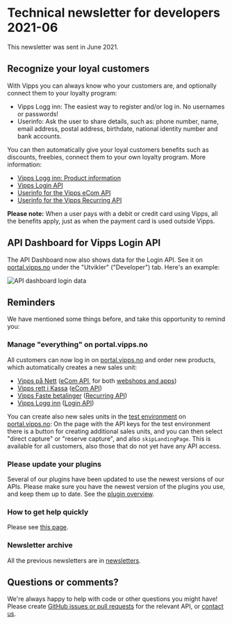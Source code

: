 <!-- START_METADATA
---
title: Technical newsletter for developers 2021-06
sidebar_label: 2021-06
sidebar_position: 275
pagination_next: null
pagination_prev: null
---
END_METADATA -->

# Technical newsletter for developers 2021-06

This newsletter was sent in June 2021.

## Recognize your loyal customers

With Vipps you can always know who your customers are, and optionally connect
them to your loyalty program:

* Vipps Logg inn: The easiest way to register and/or log in. No usernames or passwords!
* Userinfo: Ask the user to share details, such as:
  phone number, name, email address, postal address, birthdate, national identity number and bank accounts.

You can then automatically give your loyal customers benefits such as
discounts, freebies, connect them to your own loyalty program.
More information:

* [Vipps Logg inn: Product information](https://vipps.no/produkter-og-tjenester/bedrift/logg-inn-med-vipps/logg-inn-med-vipps/)
* [Vipps Login API](https://developer.vippsmobilepay.com/docs/APIs/login-api)
* [Userinfo for the Vipps eCom API](https://developer.vippsmobilepay.com/docs/APIs/ecom-api/vipps-ecom-api#userinfo)
* [Userinfo for the Vipps Recurring API](https://developer.vippsmobilepay.com/docs/APIs/recurring-api/vipps-recurring-api#userinfo)

**Please note:** When a user pays with a debit or credit card using Vipps,
all the benefits apply, just as when the payment card is used outside Vipps.

## API Dashboard for Vipps Login API

The API Dashboard now also shows data for the Login API.
See it on
[portal.vipps.no](https://portal.vipps.no)
under the "Utvikler" ("Developer") tab.
Here's an example:

![API dashboard login data](images/2021-06-api-dashboard-login-example.png)

## Reminders

We have mentioned some things before, and take this opportunity to remind you:

### Manage "everything" on portal.vipps.no

All customers can now log in on
[portal.vipps.no](https://portal.vipps.no)
and order new products, which automatically creates a new sales unit:

* [Vipps på Nett](https://vipps.no/produkter-og-tjenester/bedrift/ta-betalt-paa-nett/ta-betalt-paa-nett/)
  ([eCom API](https://developer.vippsmobilepay.com/docs/APIs/ecom-api),
  for both
  [webshops and apps](https://vipps.no/produkter-og-tjenester/bedrift/ta-betalt-paa-nett/ta-betalt-paa-nett/))
* [Vipps rett i Kassa](https://vipps.no/produkter-og-tjenester/bedrift/ta-betalt-i-butikk/vipps-i-kassa/)
  ([eCom API](https://developer.vippsmobilepay.com/docs/APIs/ecom-api))
* [Vipps Faste betalinger](https://vipps.no/produkter-og-tjenester/bedrift/faste-betalinger/faste-betalinger/)
  ([Recurring API](https://developer.vippsmobilepay.com/docs/APIs/recurring-api))
* [Vipps Logg inn](https://vipps.no/produkter-og-tjenester/bedrift/logg-inn-med-vipps/logg-inn-med-vipps/)
  ([Login API](https://developer.vippsmobilepay.com/docs/APIs/login-api))

You can create also new sales units in the
[test environment](../test-environment.md)
on
[portal.vipps.no](https://portal.vipps.no):
On the page with the API keys for the test environment there is a button
for creating additional sales units, and you can then select
"direct capture" or "reserve capture", and also `skipLandingPage`.
This is available for all customers, also those that do not yet have any API access.

### Please update your plugins

Several of our plugins have been updated to use the newest versions of
our APIs. Please make sure you have the newest version of the plugins
you use, and keep them up to date. See the
[plugin overview](https://developer.vippsmobilepay.com/docs/vipps-plugins).

### How to get help quickly

Please see
[this page](https://developer.vippsmobilepay.com/docs/vipps-developers/contact).

### Newsletter archive

All the previous newsletters are in
[newsletters](https://developer.vippsmobilepay.com/docs/vipps-developers/newsletters).

## Questions or comments?

We're always happy to help with code or other questions you might have!
Please create [GitHub issues or pull requests](https://github.com/vippsas)
for the relevant API,
or [contact us](https://developer.vippsmobilepay.com/docs/vipps-developers/contact).
